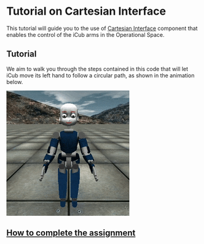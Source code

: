 Tutorial on Cartesian Interface
===============================

This tutorial will guide you to the use of [Cartesian Interface](http://wiki.icub.org/iCub/main/dox/html/icub_cartesian_interface.html)
component that enables the control of the iCub arms in the Operational Space.

## Tutorial
We aim to walk you through the steps contained in this code that will let iCub
move its left hand to follow a circular path, as shown in the animation below.

![output](/misc/output.gif)

## [How to complete the assignment](https://github.com/vvv-school/vvv-school.github.io/blob/master/instructions/how-to-complete-assignments.md)
